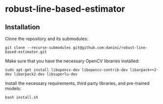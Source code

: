 # robust-line-based-estimator

## Installation

Clone the repository and its submodules:
```
git clone --recurse-submodules git@github.com:danini/robust-line-based-estimator.git
```

Make sure that you have the necessary OpenCV libraries installed:
```
sudo apt-get install libopencv-dev libopencv-contrib-dev libarpack++2-dev libarpack2-dev libsuperlu-dev
```

Install the necessary requirements, third party libraries, and pre-trained models:
```
bash install.sh
```
